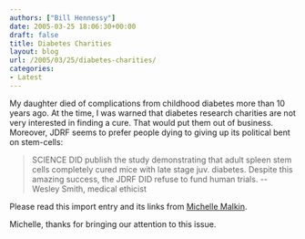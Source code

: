 ```yaml
---
authors: ["Bill Hennessy"]
date: 2005-03-25 18:06:30+00:00
draft: false
title: Diabetes Charities
layout: blog
url: /2005/03/25/diabetes-charities/
categories:
- Latest
---
```


My daughter died of complications from childhood diabetes more than 10 years ago.  At the time, I was warned that diabetes research charities are not very interested in finding a cure.  That would put them out of business.  Moreover, JDRF seems to prefer people dying to giving up its political bent on stem-cells:



> SCIENCE DID publish the study demonstrating that adult spleen stem cells completely cured mice with late stage juv. diabetes. Despite this amazing success, the JDRF DID refuse to fund human trials. -- Wesley Smith, medical ethicist 



Please read this import entry and its links from [Michelle Malkin](https://michellemalkin.com/archives/001847.htm).

Michelle, thanks for bringing our attention to this issue.
